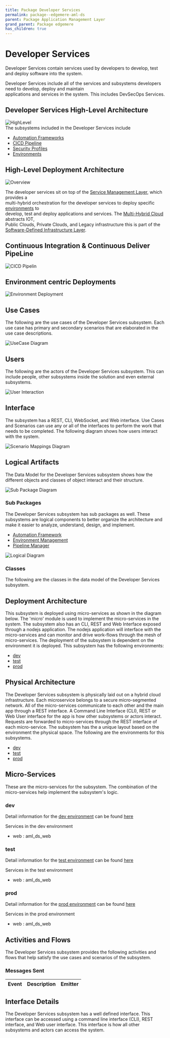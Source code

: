 ```yaml
---
title: Package Developer Services
permalink: package--edgemere-aml-ds
parent: Package Application Management Layer
grand_parent: Package edgemere
has_children: true
---
```


# Developer Services

Developer Services contain services used by developers to develop, test and deploy software into the system.

Developer Services include all of the services and subsystems developers need to develop, deploy and maintain  
applications and services in the system. This includes DevSecOps Services.

## Developer Services High-Level Architecture

![HighLevel](./HighLevel.png)  
The subsystems included in the Developer Services include

*   [Automation Frameworks](package--edgemere-aml-ds-af)
*   [CICD Pipeline](package--edgemere-aml-ds-pm)
*   [Security Profiles](package--edgemere-sa-spm)
*   [Environments](package--edgemere-aml-ds-em)

## High-Level Deployment Architecture

![Overview](./Overview.png)

The developer services sit on top of the [Service Management Layer,](package--edgemere-sml) which provides a  
multi-hybrid orchestration for the developer services to deploy specific [environments](package--edgemere-aml-ds-em) to  
develop, test and deploy applications and services. The [Multi-Hybrid Cloud](package--edgemere-sml) abstracts IOT,  
Public Clouds, Private Clouds, and Legacy infrastructure this is part of the  
[Software-Defined Infrastructure Layer](package--edgemere-sdi).

## Continuous Integration & Continuous Deliver PipeLine

![CICD Pipelin](./CICDPipeline.png)

## Environment centric Deployments

![Environment Deployment](./EnvironmentDeployments.png)


## Use Cases

The following are the use cases of the Developer Services subsystem. Each use case has primary and secondary scenarios
that are elaborated in the use case descriptions.



![UseCase Diagram](./usecases.png)

## Users

The following are the actors of the Developer Services subsystem. This can include people, other subsystems
inside the solution and even external subsystems.



![User Interaction](./userinteraction.png)

## Interface

The subsystem has a REST, CLI, WebSocket, and Web interface. Use Cases and Scenarios can use any or all
of the interfaces to perform the work that needs to be completed. The following  diagram shows how
users interact with the system.

![Scenario Mappings Diagram](./scenariomapping.png)



## Logical Artifacts

The Data Model for the  Developer Services subsystem shows how the different objects and classes of object interact
and their structure.

![Sub Package Diagram](./subpackage.png)

### Sub Packages

The Developer Services subsystem has sub packages as well. These subsystems are logical components to better
organize the architecture and make it easier to analyze, understand, design, and implement.

* [Automation Framework](package--edgemere-aml-ds-af)
* [Environment Management](package--edgemere-aml-ds-em)
* [Pipeline Manager](package--edgemere-aml-ds-pm)


![Logical Diagram](./logical.png)

### Classes

The following are the classes in the data model of the Developer Services subsystem.




## Deployment Architecture

This subsystem is deployed using micro-services as shown in the diagram below. The 'micro' module is
used to implement the micro-services in the system. The subsystem also has an CLI, REST and Web Interface
exposed through a nodejs application. The nodejs application will interface with the micro-services and
can monitor and drive work-flows through the mesh of micro-services. The deployment of the subsystem is
dependent on the environment it is deployed. This subsystem has the following environments:
* [dev](environment--edgemere-aml-ds-dev)
* [test](environment--edgemere-aml-ds-test)
* [prod](environment--edgemere-aml-ds-prod)



## Physical Architecture

The Developer Services subsystem is physically laid out on a hybrid cloud infrastructure. Each microservice belongs
to a secure micro-segmented network. All of the micro-services communicate to each other and the main app through a
REST interface. A Command Line Interface (CLI), REST or Web User interface for the app is how other subsystems or actors
interact. Requests are forwarded to micro-services through the REST interface of each micro-service. The subsystem has
the a unique layout based on the environment the physical space. The following are the environments for this
subsystems.
* [dev](environment--edgemere-aml-ds-dev)
* [test](environment--edgemere-aml-ds-test)
* [prod](environment--edgemere-aml-ds-prod)


## Micro-Services

These are the micro-services for the subsystem. The combination of the micro-services help implement
the subsystem's logic.


### dev

Detail information for the [dev environment](environment--edgemere-aml-ds-dev)
can be found [here](environment--edgemere-aml-ds-dev)

Services in the dev environment

* web : aml_ds_web


### test

Detail information for the [test environment](environment--edgemere-aml-ds-test)
can be found [here](environment--edgemere-aml-ds-test)

Services in the test environment

* web : aml_ds_web


### prod

Detail information for the [prod environment](environment--edgemere-aml-ds-prod)
can be found [here](environment--edgemere-aml-ds-prod)

Services in the prod environment

* web : aml_ds_web


## Activities and Flows
The Developer Services subsystem provides the following activities and flows that help satisfy the use
cases and scenarios of the subsystem.




### Messages Sent

| Event | Description | Emitter |
|-------|-------------|---------|



## Interface Details
The Developer Services subsystem has a well defined interface. This interface can be accessed using a
command line interface (CLI), REST interface, and Web user interface. This interface is how all other
subsystems and actors can access the system.


